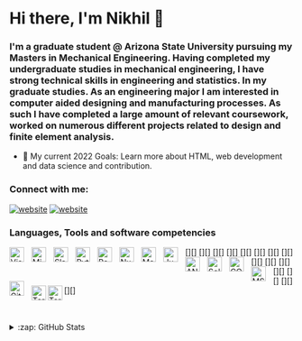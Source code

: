 # Hi there, I'm Nikhil 👋 

### I'm a graduate student @ Arizona State University pursuing my Masters in Mechanical Engineering. Having completed my undergraduate studies in mechanical engineering, I have strong technical skills in engineering and statistics. In my graduate studies. As an engineering major I am interested in computer aided designing and manufacturing processes. As such I have completed a large amount of relevant coursework, worked on numerous different projects related to design and finite element analysis. 

- 🥅 My current 2022 Goals: Learn more about HTML, web development and data science and contribution. 


### Connect with me:
[![website](./img/linkedin-light.svg)](https://linkedin.com/in/joshinikhil15#gh-light-mode-only)
[![website](./img/linkedin-dark.svg)](https://linkedin.com/in/joshinikhil15#gh-dark-mode-only)
&nbsp;&nbsp;

### Languages, Tools and software competencies

[<img align="left" alt="Visual Studio Code" width="26px" src="https://cdn.jsdelivr.net/gh/devicons/devicon/icons/vscode/vscode-original.svg" style="padding-right:10px;" />][]
[<img align="left" alt="Minitab" width="26px" src="https://cdn.jsdelivr.net/gh/devicons/devicon/icons/minitab/minitab-original.svg" style="padding-right:10px;" />][]
[<img align="left" alt="Slack" width="26px" src="https://cdn.jsdelivr.net/gh/devicons/devicon/icons/slack/slack-original.svg" style="padding-right:10px;" />][]
[<img align="left" alt="Python" width="26px" src="https://cdn.jsdelivr.net/gh/devicons/devicon/icons/python/python-original.svg" style="padding-right:10px;" />][]
[<img align="left" alt="Pandas" width="26px" src="https://cdn.jsdelivr.net/gh/devicons/devicon/icons/pandas/pandas-original-wordmark.svg" style="padding-right:10px;" />][]
[<img align="left" alt="Numpy" width="26px" src="https://cdn.jsdelivr.net/gh/devicons/devicon/icons/numpy/numpy-original-wordmark.svg" style="padding-right:10px;" />][]
[<img align="left" alt="Matlab" width="26px" src="https://cdn.jsdelivr.net/gh/devicons/devicon/icons/matlab/matlab-original.svg" style="padding-right:10px;" />][]
[<img align="left" alt="Jupyter" width="26px" src="https://cdn.jsdelivr.net/gh/devicons/devicon/icons/jupyter/jupyter-original-wordmark.svg" style="padding-right:10px;" />][]
[<img align="left" alt="ANSYS" width="26px" src="https://upload.wikimedia.org/wikipedia/commons/1/14/Ansys_logo_%282019%29.svg" style="padding-right:10px;" />][]
[<img align="left" alt="SolidWorks" width="26px" src="https://seekvectorlogo.net/wp-content/uploads/2018/07/solidworks-vector-logo.png" style="padding-right:10px;" />][]
[<img align="left" alt="COMSOL" width="26px" src="https://upload.wikimedia.org/wikipedia/commons/2/28/Comsol_logo.svg" style="padding-right:10px;" />][]
[<img align="left" alt="MS Office" width="26px" src="https://upload.wikimedia.org/wikipedia/commons/4/47/Microsoft_Office_13-16_Logo.png" style="padding-right:10px;" />][]
[<img align="left" alt="GitHub" width="26px" src="https://user-images.githubusercontent.com/3369400/139448065-39a229ba-4b06-434b-bc67-616e2ed80c8f.png" style="padding-right:10px;" />][]
[<img align="left" alt="Terminal" width="26px" src="./img/terminal-light.svg" />][]
[<img align="left" alt="Terminal" width="26px" src="./img/terminal-dark.svg" />][]

<br />
<br />

<details>
  <summary>:zap: GitHub Stats</summary>

  <img align="left" alt="Nikhil's GitHub Stats" src=https://github-readme-stats.vercel.app/api?username=njoshi-23&show_icons=true&hide_border=false&title_color=ff652f&icon_color=FFE400&bg_color=09131B&text_color=ffffff&border_color=0c1a25 />

</details>

[linkedin]: https://linkedin.com/in/joshinikhil15


